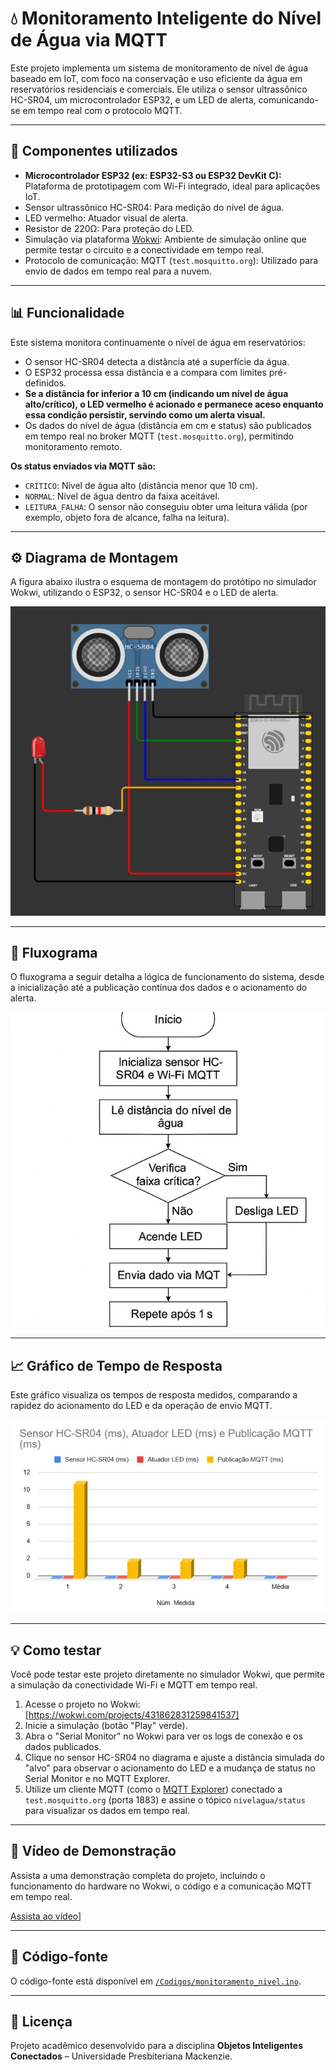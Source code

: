 # 💧 Monitoramento Inteligente do Nível de Água via MQTT

Este projeto implementa um sistema de monitoramento de nível de água baseado em IoT, com foco na conservação e uso eficiente da água em reservatórios residenciais e comerciais. Ele utiliza o sensor ultrassônico HC-SR04, um microcontrolador ESP32, e um LED de alerta, comunicando-se em tempo real com o protocolo MQTT.

---

## 🔧 Componentes utilizados

- **Microcontrolador ESP32 (ex: ESP32-S3 ou ESP32 DevKit C):** Plataforma de prototipagem com Wi-Fi integrado, ideal para aplicações IoT.
- Sensor ultrassônico HC-SR04: Para medição do nível de água.
- LED vermelho: Atuador visual de alerta.
- Resistor de 220Ω: Para proteção do LED.
- Simulação via plataforma [Wokwi](https://wokwi.com/): Ambiente de simulação online que permite testar o circuito e a conectividade em tempo real.
- Protocolo de comunicação: MQTT (`test.mosquitto.org`): Utilizado para envio de dados em tempo real para a nuvem.

---

## 📊 Funcionalidade

Este sistema monitora continuamente o nível de água em reservatórios:

- O sensor HC-SR04 detecta a distância até a superfície da água.
- O ESP32 processa essa distância e a compara com limites pré-definidos.
- **Se a distância for inferior a 10 cm (indicando um nível de água alto/crítico), o LED vermelho é acionado e permanece aceso enquanto essa condição persistir, servindo como um alerta visual.**
- Os dados do nível de água (distância em cm e status) são publicados em tempo real no broker MQTT (`test.mosquitto.org`), permitindo monitoramento remoto.

**Os status enviados via MQTT são:**
- `CRITICO`: Nível de água alto (distância menor que 10 cm).
- `NORMAL`: Nível de água dentro da faixa aceitável.
- `LEITURA_FALHA`: O sensor não conseguiu obter uma leitura válida (por exemplo, objeto fora de alcance, falha na leitura).

---

## ⚙️ Diagrama de Montagem

A figura abaixo ilustra o esquema de montagem do protótipo no simulador Wokwi, utilizando o ESP32, o sensor HC-SR04 e o LED de alerta.

![Diagrama de Montagem no Wokwi](Imagens/montagem_wokwi.jpeg)

---

## 🔄 Fluxograma

O fluxograma a seguir detalha a lógica de funcionamento do sistema, desde a inicialização até a publicação contínua dos dados e o acionamento do alerta.

![Fluxograma](Imagens/fluxo.jpeg)

---

## 📈 Gráfico de Tempo de Resposta

Este gráfico visualiza os tempos de resposta medidos, comparando a rapidez do acionamento do LED e da operação de envio MQTT.

![Gráfico](Imagens/grafico_tempo.jpeg)

---

## 💡 Como testar

Você pode testar este projeto diretamente no simulador Wokwi, que permite a simulação da conectividade Wi-Fi e MQTT em tempo real.

1.  Acesse o projeto no Wokwi: [https://wokwi.com/projects/431862831259841537]
2.  Inicie a simulação (botão "Play" verde).
3.  Abra o "Serial Monitor" no Wokwi para ver os logs de conexão e os dados publicados.
4.  Clique no sensor HC-SR04 no diagrama e ajuste a distância simulada do "alvo" para observar o acionamento do LED e a mudança de status no Serial Monitor e no MQTT Explorer.
5.  Utilize um cliente MQTT (como o [MQTT Explorer](https://mqtt-explorer.com/)) conectado a `test.mosquitto.org` (porta 1883) e assine o tópico `nivelagua/status` para visualizar os dados em tempo real.

---

## 🔗 Vídeo de Demonstração

Assista a uma demonstração completa do projeto, incluindo o funcionamento do hardware no Wokwi, o código e a comunicação MQTT em tempo real.

[Assista ao vídeo]([https://youtu.be/sCvAOcCpXX4](https://youtu.be/sCvAOcCpXX4))]

---

## 📁 Código-fonte

O código-fonte está disponível em [`/Codigos/monitoramento_nivel.ino`](Codigos/monitoramento_nivel.ino).

---

## 📝 Licença

Projeto acadêmico desenvolvido para a disciplina **Objetos Inteligentes Conectados** – Universidade Presbiteriana Mackenzie.
